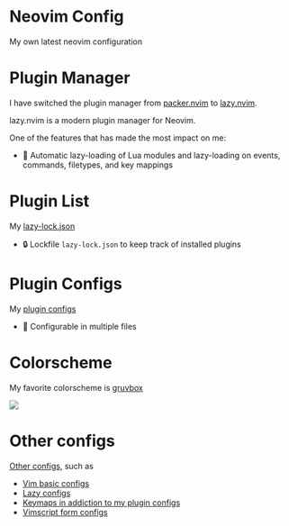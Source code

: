 # Neovim Config
My own latest neovim configuration

# Plugin Manager

I have switched the plugin manager from [packer.nvim](https://github.com/wbthomason/packer.nvim) to [lazy.nvim](https://github.com/folke/lazy.nvim).

lazy.nvim is a modern plugin manager for Neovim.

One of the features that has made the most impact on me:

- 🔌 Automatic lazy-loading of Lua modules and lazy-loading on events, commands, filetypes, and key mappings

# Plugin List

My [lazy-lock.json](https://github.com/Sidney-Tan/neovim-config/blob/master/lazy-lock.json)

- 🔒 Lockfile `lazy-lock.json` to keep track of installed plugins

# Plugin Configs

My [plugin configs](https://github.com/Sidney-Tan/neovim-config/tree/master/lua/plugins)
- 📁 Configurable in multiple files

# Colorscheme

My favorite colorscheme is [gruvbox](https://github.com/ellisonleao/gruvbox.nvim)

![](https://camo.githubusercontent.com/668e11d96516adbe306407d3b58a0fb22aaffbf98bc1d7edfa086ad17cd2feef/68747470733a2f2f692e706f7374696d672e63632f667933746e4746742f67727576626f782d7468656d65732e706e67)

# Other configs

[Other configs](https://github.com/Sidney-Tan/neovim-config/tree/master/lua/configs), such as 

- [Vim basic configs](https://github.com/Sidney-Tan/neovim-config/blob/master/lua/configs/basic.lua) 
- [Lazy configs](https://github.com/Sidney-Tan/neovim-config/blob/master/lua/configs/lazy.lua)
- [Keymaps in addiction to my plugin configs](https://github.com/Sidney-Tan/neovim-config/blob/master/lua/configs/keybindings.lua)
- [Vimscript form configs](https://github.com/Sidney-Tan/neovim-config/blob/master/lua/configs/vim-config.lua) 

